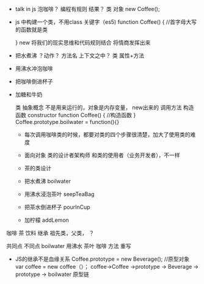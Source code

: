- talk in js
泡咖啡？
编程有规则
结果？
类   对象
new Coffee();
- js 中构建一个类，不用class 关键字（es5)
  function Coffee() { //首字母大写的函数就是类
  
  } 
  new  将我们的现实思维和代码规则结合 将情商发挥出来
- 把水煮沸 ？动作？ 方法名 上下文之中？ 类 属性+方法
- 用沸水冲泡咖啡
- 把咖啡倒进杯子
- 加糖和牛奶
  
  类 抽象概念 不是用来运行的，对象是内存变量， new出来的
  调用方法 构造函数 constructor
  function Coffee() {
       //构造函数
  }
  Coffee.prototype.boilwater = function(){}
  - 每次调用咖啡类的时候，都要对类的四个步骤很清楚，加大了使用类的难度
  - 面向对象 
   类的设计者架构师 和类的使用者（业务开发者），不一样

   - 茶的类设计
    - 把水煮沸 boilwater
    - 用沸水浸泡茶叶 seepTeaBag
    - 把茶水倒进杯子 pourInCup
    - 加柠檬 addLemon

咖啡 茶 饮料 继承
祖先类，父类， ？

  共同点  不同点
  boilwater 
  用沸水  茶叶  咖啡
  方法    重写

 -  JS的继承不是血缘关系
 Coffee.prototype = new Beverage(); //原型对象
 var coffee = new coffee（）；
 coffee->Coffee ->prototype -> Beverage -> prototype -> boilwater 原型链